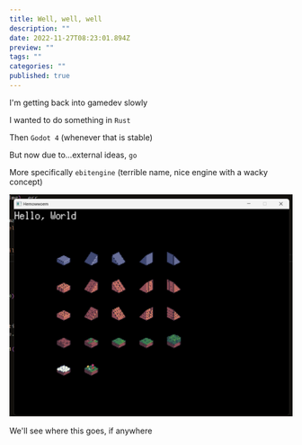 ```yaml
---
title: Well, well, well
description: ""
date: 2022-11-27T08:23:01.894Z
preview: ""
tags: ""
categories: ""
published: true
---
```

I'm getting back into gamedev slowly

I wanted to do something in `Rust`

Then `Godot 4` (whenever that is stable)

But now due to...external ideas, `go`

More specifically `ebitengine` (terrible name, nice engine with a wacky concept)

![A screen shot of a window showing a few pixel art tiles of ground and the words "Hello World"](/assets/helloworldebitenegineandsomedafetileset.png)

We'll see where this goes, if anywhere
